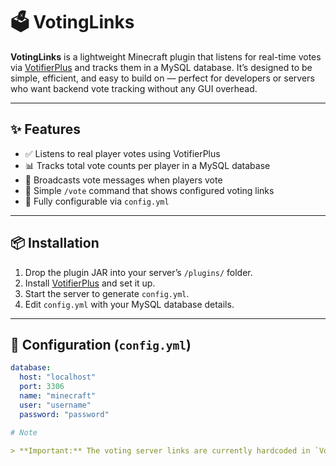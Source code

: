 # 🗳️ VotingLinks

**VotingLinks** is a lightweight Minecraft plugin that listens for real-time votes via [VotifierPlus](https://github.com/BenCodez/VotifierPlus) and tracks them in a MySQL database. It’s designed to be simple, efficient, and easy to build on — perfect for developers or servers who want backend vote tracking without any GUI overhead.

---

## ✨ Features

- ✅ Listens to real player votes using VotifierPlus
- 📊 Tracks total vote counts per player in a MySQL database
- 📢 Broadcasts vote messages when players vote
- 🧾 Simple `/vote` command that shows configured voting links
- 🔧 Fully configurable via `config.yml`

---

## 📦 Installation

1. Drop the plugin JAR into your server’s `/plugins/` folder.
2. Install [VotifierPlus](https://github.com/BenCodez/VotifierPlus) and set it up.
3. Start the server to generate `config.yml`.
4. Edit `config.yml` with your MySQL database details.

---

## 🔧 Configuration (`config.yml`)

```yaml
database:
  host: "localhost"
  port: 3306
  name: "minecraft"
  user: "username"
  password: "password"

# Note

> **Important:** The voting server links are currently hardcoded in `VotingLinks.java` and must be edited there before compiling the plugin. A future update will move these links into `config.yml` for easier configuration.